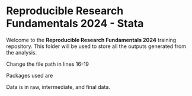 # Reproducible Research Fundamentals 2024 - Stata

Welcome to the **Reproducible Research Fundamentals 2024** training repository. 
This folder will be used to store all the outputs generated from the analysis.

Change the file path in lines 16-19

Packages used are 

Data is in raw, intermediate, and final data.